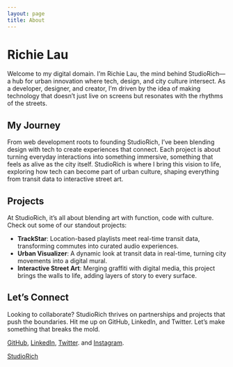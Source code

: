 ```yaml
---
layout: page
title: About
---
```


# Richie Lau
Welcome to my digital domain. I’m Richie Lau, the mind behind StudioRich—a hub for urban innovation where tech, design, and city culture intersect. As a developer, designer, and creator, I’m driven by the idea of making technology that doesn’t just live on screens but resonates with the rhythms of the streets.

## My Journey
From web development roots to founding StudioRich, I’ve been blending design with tech to create experiences that connect. Each project is about turning everyday interactions into something immersive, something that feels as alive as the city itself. StudioRich is where I bring this vision to life, exploring how tech can become part of urban culture, shaping everything from transit data to interactive street art.

## Projects
At StudioRich, it’s all about blending art with function, code with culture. Check out some of our standout projects:

- **TrackStar**: Location-based playlists meet real-time transit data, transforming commutes into curated audio experiences.
- **Urban Visualizer**: A dynamic look at transit data in real-time, turning city movements into a digital mural.
- **Interactive Street Art**: Merging graffiti with digital media, this project brings the walls to life, adding layers of story to every surface.

## Let’s Connect
Looking to collaborate? StudioRich thrives on partnerships and projects that push the boundaries. Hit me up on GitHub, LinkedIn, and Twitter. Let’s make something that breaks the mold.

[GitHub](https://github.com/studiorichie), [LinkedIn](https://linkedin.com/in/richielau), [Twitter](https://twitter.com/richielau). and [Instagram](https://instagram.com/richielau).

[StudioRich](http://studiorich.shop)
